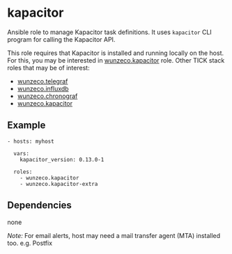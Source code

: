 kapacitor
==============

Ansible role to manage Kapacitor task definitions. It uses `kapacitor` CLI 
program for calling the Kapacitor API.

This role requires that Kapacitor is installed and running locally on the host. 
For this, you may be interested in [wunzeco.kapacitor] role. Other TICK stack 
roles that may be of interest:
- [wunzeco.telegraf]
- [wunzeco.influxdb]
- [wunzeco.chronograf]
- [wunzeco.kapacitor]


## Example

```
- hosts: myhost

  vars:
    kapacitor_version: 0.13.0-1
    
  roles:
    - wunzeco.kapacitor
    - wunzeco.kapacitor-extra
```


## Dependencies

none

*Note:*
For email alerts, host may need a mail transfer agent (MTA) installed too. e.g. Postfix

[wunzeco.telegraf]: https://github.com/wunzeco/ansible-telegraf
[wunzeco.influxdb]: https://github.com/wunzeco/ansible-influxdb
[wunzeco.chronograf]: https://github.com/wunzeco/ansible-chronograf
[wunzeco.kapacitor]: https://github.com/wunzeco/ansible-kapacitor
